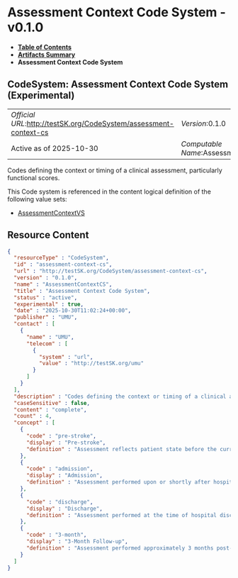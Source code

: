 # Assessment Context Code System - v0.1.0

* [**Table of Contents**](toc.md)
* [**Artifacts Summary**](artifacts.md)
* **Assessment Context Code System**

## CodeSystem: Assessment Context Code System (Experimental) 

| | |
| :--- | :--- |
| *Official URL*:http://testSK.org/CodeSystem/assessment-context-cs | *Version*:0.1.0 |
| Active as of 2025-10-30 | *Computable Name*:AssessmentContextCS |

 
Codes defining the context or timing of a clinical assessment, particularly functional scores. 

 This Code system is referenced in the content logical definition of the following value sets: 

* [AssessmentContextVS](ValueSet-assessment-context-vs.md)



## Resource Content

```json
{
  "resourceType" : "CodeSystem",
  "id" : "assessment-context-cs",
  "url" : "http://testSK.org/CodeSystem/assessment-context-cs",
  "version" : "0.1.0",
  "name" : "AssessmentContextCS",
  "title" : "Assessment Context Code System",
  "status" : "active",
  "experimental" : true,
  "date" : "2025-10-30T11:02:24+00:00",
  "publisher" : "UMU",
  "contact" : [
    {
      "name" : "UMU",
      "telecom" : [
        {
          "system" : "url",
          "value" : "http://testSK.org/umu"
        }
      ]
    }
  ],
  "description" : "Codes defining the context or timing of a clinical assessment, particularly functional scores.",
  "caseSensitive" : false,
  "content" : "complete",
  "count" : 4,
  "concept" : [
    {
      "code" : "pre-stroke",
      "display" : "Pre-stroke",
      "definition" : "Assessment reflects patient state before the current stroke event."
    },
    {
      "code" : "admission",
      "display" : "Admission",
      "definition" : "Assessment performed upon or shortly after hospital admission for the stroke event."
    },
    {
      "code" : "discharge",
      "display" : "Discharge",
      "definition" : "Assessment performed at the time of hospital discharge."
    },
    {
      "code" : "3-month",
      "display" : "3-Month Follow-up",
      "definition" : "Assessment performed approximately 3 months post-discharge."
    }
  ]
}

```
